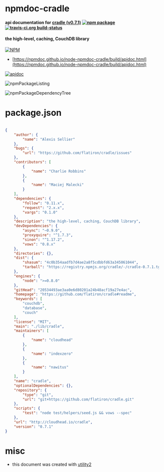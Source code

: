 # npmdoc-cradle

#### api documentation for  [cradle (v0.7.1)](https://github.com/flatiron/cradle#readme)  [![npm package](https://img.shields.io/npm/v/npmdoc-cradle.svg?style=flat-square)](https://www.npmjs.org/package/npmdoc-cradle) [![travis-ci.org build-status](https://api.travis-ci.org/npmdoc/node-npmdoc-cradle.svg)](https://travis-ci.org/npmdoc/node-npmdoc-cradle)

#### the high-level, caching, CouchDB library

[![NPM](https://nodei.co/npm/cradle.png?downloads=true&downloadRank=true&stars=true)](https://www.npmjs.com/package/cradle)

- [https://npmdoc.github.io/node-npmdoc-cradle/build/apidoc.html](https://npmdoc.github.io/node-npmdoc-cradle/build/apidoc.html)

[![apidoc](https://npmdoc.github.io/node-npmdoc-cradle/build/screenCapture.buildCi.browser.%252Ftmp%252Fbuild%252Fapidoc.html.png)](https://npmdoc.github.io/node-npmdoc-cradle/build/apidoc.html)

![npmPackageListing](https://npmdoc.github.io/node-npmdoc-cradle/build/screenCapture.npmPackageListing.svg)

![npmPackageDependencyTree](https://npmdoc.github.io/node-npmdoc-cradle/build/screenCapture.npmPackageDependencyTree.svg)



# package.json

```json

{
    "author": {
        "name": "Alexis Sellier"
    },
    "bugs": {
        "url": "https://github.com/flatiron/cradle/issues"
    },
    "contributors": [
        {
            "name": "Charlie Robbins"
        },
        {
            "name": "Maciej Malecki"
        }
    ],
    "dependencies": {
        "follow": "0.11.x",
        "request": "2.x.x",
        "vargs": "0.1.0"
    },
    "description": "the high-level, caching, CouchDB library",
    "devDependencies": {
        "async": "~0.9.0",
        "proxyquire": "^1.7.3",
        "sinon": "^1.17.2",
        "vows": "0.8.x"
    },
    "directories": {},
    "dist": {
        "shasum": "4c0b354aadfb7d4ae2a8f5cdbbfd63a345061044",
        "tarball": "https://registry.npmjs.org/cradle/-/cradle-0.7.1.tgz"
    },
    "engines": {
        "node": ">=0.8.0"
    },
    "gitHead": "20534493ae3aa0e6d80201a24b48acf19a27e4ac",
    "homepage": "https://github.com/flatiron/cradle#readme",
    "keywords": [
        "couchdb",
        "database",
        "couch"
    ],
    "license": "MIT",
    "main": "./lib/cradle",
    "maintainers": [
        {
            "name": "cloudhead"
        },
        {
            "name": "indexzero"
        },
        {
            "name": "nawitus"
        }
    ],
    "name": "cradle",
    "optionalDependencies": {},
    "repository": {
        "type": "git",
        "url": "git+https://github.com/flatiron/cradle.git"
    },
    "scripts": {
        "test": "node test/helpers/seed.js && vows --spec"
    },
    "url": "http://cloudhead.io/cradle",
    "version": "0.7.1"
}
```



# misc
- this document was created with [utility2](https://github.com/kaizhu256/node-utility2)
